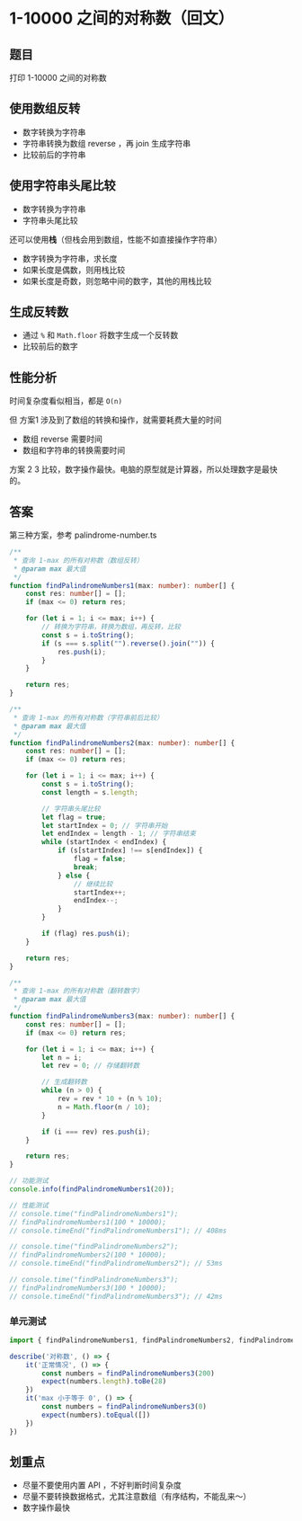 # 1-10000 之间的对称数（回文）

## 题目

打印 1-10000 之间的对称数

## 使用数组反转

- 数字转换为字符串
- 字符串转换为数组 reverse ，再 join 生成字符串
- 比较前后的字符串

## 使用字符串头尾比较

- 数字转换为字符串
- 字符串头尾比较

还可以使用**栈**（但栈会用到数组，性能不如直接操作字符串）
- 数字转换为字符串，求长度
- 如果长度是偶数，则用栈比较
- 如果长度是奇数，则忽略中间的数字，其他的用栈比较

## 生成反转数

- 通过 `%` 和 `Math.floor` 将数字生成一个反转数
- 比较前后的数字

## 性能分析

时间复杂度看似相当，都是 `O(n)`

但 方案1 涉及到了数组的转换和操作，就需要耗费大量的时间
- 数组 reverse 需要时间
- 数组和字符串的转换需要时间

方案 2 3 比较，数字操作最快。电脑的原型就是计算器，所以处理数字是最快的。

## 答案

第三种方案，参考 palindrome-number.ts

```ts
/**
 * 查询 1-max 的所有对称数（数组反转）
 * @param max 最大值
 */
function findPalindromeNumbers1(max: number): number[] {
    const res: number[] = [];
    if (max <= 0) return res;

    for (let i = 1; i <= max; i++) {
        // 转换为字符串，转换为数组，再反转，比较
        const s = i.toString();
        if (s === s.split("").reverse().join("")) {
            res.push(i);
        }
    }

    return res;
}

/**
 * 查询 1-max 的所有对称数（字符串前后比较）
 * @param max 最大值
 */
function findPalindromeNumbers2(max: number): number[] {
    const res: number[] = [];
    if (max <= 0) return res;

    for (let i = 1; i <= max; i++) {
        const s = i.toString();
        const length = s.length;

        // 字符串头尾比较
        let flag = true;
        let startIndex = 0; // 字符串开始
        let endIndex = length - 1; // 字符串结束
        while (startIndex < endIndex) {
            if (s[startIndex] !== s[endIndex]) {
                flag = false;
                break;
            } else {
                // 继续比较
                startIndex++;
                endIndex--;
            }
        }

        if (flag) res.push(i);
    }

    return res;
}

/**
 * 查询 1-max 的所有对称数（翻转数字）
 * @param max 最大值
 */
function findPalindromeNumbers3(max: number): number[] {
    const res: number[] = [];
    if (max <= 0) return res;

    for (let i = 1; i <= max; i++) {
        let n = i;
        let rev = 0; // 存储翻转数

        // 生成翻转数
        while (n > 0) {
            rev = rev * 10 + (n % 10);
            n = Math.floor(n / 10);
        }

        if (i === rev) res.push(i);
    }

    return res;
}

// 功能测试
console.info(findPalindromeNumbers1(20));

// 性能测试
// console.time("findPalindromeNumbers1");
// findPalindromeNumbers1(100 * 10000);
// console.timeEnd("findPalindromeNumbers1"); // 408ms

// console.time("findPalindromeNumbers2");
// findPalindromeNumbers2(100 * 10000);
// console.timeEnd("findPalindromeNumbers2"); // 53ms

// console.time("findPalindromeNumbers3");
// findPalindromeNumbers3(100 * 10000);
// console.timeEnd("findPalindromeNumbers3"); // 42ms

```

### 单元测试
```ts
import { findPalindromeNumbers1, findPalindromeNumbers2, findPalindromeNumbers3 } from './palindrome-number'

describe('对称数', () => {
    it('正常情况', () => {
        const numbers = findPalindromeNumbers3(200)
        expect(numbers.length).toBe(28)
    })
    it('max 小于等于 0', () => {
        const numbers = findPalindromeNumbers3(0)
        expect(numbers).toEqual([])
    })
})

```
## 划重点

- 尽量不要使用内置 API ，不好判断时间复杂度
- 尽量不要转换数据格式，尤其注意数组（有序结构，不能乱来～）
- 数字操作最快
